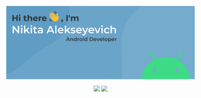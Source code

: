 ![alt text](assets/bg.svg "Title")

<div align="center">
  
  ![](http://github-profile-summary-cards.vercel.app/api/cards/repos-per-language?username=vn7n24fzkq&theme=default)
  ![](http://github-profile-summary-cards.vercel.app/api/cards/stats?username=vn7n24fzkq&theme=default)
  
</div>




